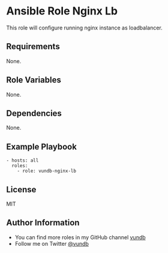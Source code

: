 Ansible Role Nginx Lb
======================================

This role will configure running nginx instance as loadbalancer.

Requirements
------------

None.

Role Variables
--------------

None.

Dependencies
------------

None.

Example Playbook
----------------
```
- hosts: all
  roles:
    - role: vundb-nginx-lb
```

License
-------

MIT

Author Information
------------------

- You can find more roles in my GitHub channel [vundb](https://github.com/vundb)
- Follow me on Twitter [@vundb](https://twitter.com/vundb)
